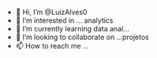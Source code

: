 - 👋 Hi, I’m @LuizAlves0
- 👀 I’m interested in ... analytics
- 🌱 I’m currently learning  data anal... 
- 💞️ I’m looking to collaborate on ...projetos
- 📫 How to reach me ...

<!---
LuizAlves0/LuizAlves0 is a ✨ special ✨ repository because its `README.md` (this file) appears on your GitHub profile.
You can click the Preview link to take a look at your changes.
--->
